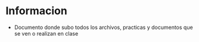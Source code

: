 # Informacion

- Documento donde subo todos los archivos, practicas y documentos que se ven o realizan en clase